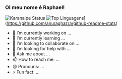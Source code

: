 ### Oi meu nome é Raphael!
![Karanalpe Status](https://github-readme-stats.vercel.app/api?username=Raphael&show_icons=true&hide=contribs,prs&cache_seconds=86400&theme=dark)
![Top Linguagens](https://github-readme-stats.vercel.app/api/top-langs/?username=Raphael&layout=compact)](https://github.com/anuraghazra/github-readme-stats)

- 🔭 I’m currently working on ...
- 🌱 I’m currently learning ...
- 👯 I’m looking to collaborate on ...
- 🤔 I’m looking for help with ...
- 💬 Ask me about ...
- 📫 How to reach me: ...
- 😄 Pronouns: ...
- ⚡ Fun fact: ...

